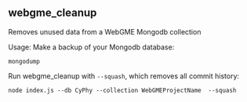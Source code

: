 ## webgme_cleanup
Removes unused data from a WebGME Mongodb collection

Usage:
Make a backup of your Mongodb database:  

    mongodump

Run webgme_cleanup with `--squash`, which removes all commit history:  

    node index.js --db CyPhy --collection WebGMEProjectName  --squash
